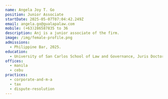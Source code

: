 ```yaml
---
name: Angela Joy T. Go
position: Junior Associate
startDate: 2025-05-07T07:04:42.249Z
email: angela.go@gualapalaw.com
mobile: (+63)286587835 to 36
description: A﻿nj is a junior associate of the firm.
image: /img/female-profile.png
admissions:
  - Philippine Bar, 2025.
education:
  - University of San Carlos School of Law and Governance, Juris Doctor, 2024
offices:
  - manila
  - cebu
practices:
  - corporate-and-m-a
  - tax
  - dispute-resolution
---
```

